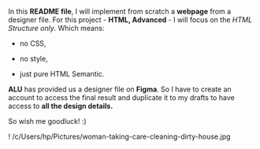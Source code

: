 In this **README file**, I will implement
from scratch a **webpage** from a designer file.
For this project - **HTML, Advanced** - I will focus
on the *HTML Structure only*. Which means:

* no CSS,

* no style,

* just pure HTML Semantic.

**ALU** has provided us a designer file on **Figma**. So I have to 
create an account to access the final result and 
duplicate it to my drafts to have access to **all the design details.**

So wish me goodluck!
:)

! /c/Users/hp/Pictures/woman-taking-care-cleaning-dirty-house.jpg
